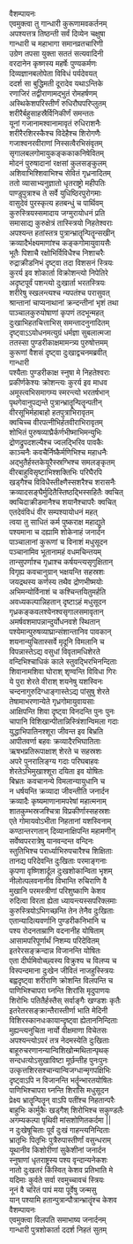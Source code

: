 वैशम्पायनः  
एवमुक्त्वा तु गान्धारी कुरूणामवकर्तनम्  
अपश्यत्तत्र तिष्ठन्ती सर्वं दिव्येन चक्षुषा  
गान्धारी च महाभागा समानव्रतचारिणी  
उग्रेण तपसा युक्ता सततं सत्यवादिनी  
वरदानेन कृष्णस्य महर्षेः पुण्यकर्मणः  
दिव्यज्ञानबलोपेता विविधं पर्यदेवयत्  
ददर्श सा बुद्धिमती दूरादेव यथाऽन्तिके  
रणाजिरं तद्वीराणामद्भुतं रोमहर्षणम्  
अस्थिकेशपरिस्तीर्णं रुधिरौघपरिप्लुतम्  
शरीरैर्बहुसाहस्रैर्विनिकीर्णं समन्ततः  
यूनां गजानामश्वानामावृतं रुधिराशनैः  
शरीरैरशिरस्कैश्च विदेहैश्च शिरोगणैः  
गजाश्वनरवीराणां निस्सत्वैरभिसंवृतम्  
सृगालबलगोमायुकङ्ककाकनिषेवितम्  
मोदनं पुरुषादानां रक्षसां कुलसङ्कुलम्  
अशिवाभिश्शिवाभिश्च सेवितं गृध्रनादितम्  
ततो व्यासाभ्यनुज्ञातो धृतराष्ट्रो महीपतिः  
पाण्डुपुत्राश्च ते सर्वे युधिष्ठिरपुरोगमाः  
वासुदेवं पुरस्कृत्य हतबन्धुं च पार्थिवम्  
कुरुस्त्रियस्समादाय जग्मुरायोधनं प्रति  
समासाद्य कुरुक्षेत्रं तास्स्त्रियो निहतेश्वराः  
अपश्यन्त हतांस्तत्र पुत्रान्भ्रातॄन्पितॄन्सखीन्  
क्रव्यादैर्भक्ष्यमाणांश्च कङ्कगोमायुवायसैः  
भूतैः पिशाचै रक्षोभिर्विविधैश्च निशाचरैः  
रुद्राक्रीडनिभं दृष्ट्वा तदा विशसनं स्त्रियः  
कुरर्य इव शोकार्ता विक्रोशन्त्यो निपेतिरे  
अदृष्टपूर्वं पशन्त्यो दुःखार्ता भरतस्त्रियः  
शरीरेषु स्खलन्त्यश्च न्यपतंश्च परासुवत्  
श्रान्तानां चाप्यनाथानां क्रन्दन्तीनां भृशं तथा  
पाञ्चालकुरुयोषाणां कृपणं तदभून्महत्  
दुःखाभिहतचित्ताभिस् समन्तादनुनादितम्  
दृष्ट्वाऽऽयोधनमत्युग्रं धर्मज्ञा सुबलात्मजा  
ततस्सा पुण्डरीकाक्षमामन्त्र्य पुरुषोत्तमम्  
कुरूणां वैशसं दृष्ट्वा दुःखाद्वचनमब्रवीत्  
गान्धारी  
पश्यैताः पुण्डरीकाक्ष स्नुषा मे निहतेश्वराः  
प्रकीर्णकेश्यः क्रोशन्त्यः कुरर्य इव माधव  
अमूस्त्वभिसमागम्य स्मरन्त्यो भरतर्षभान्  
पृथगेवानुपद्यन्ते पुत्रान्भ्रातॄन्पितॄन्पतीन्  
वीरसूभिर्महाबाहो हतपुत्राभिरावृतम्  
क्वचिच्च वीरपत्नीभिर्हतवीराभिरावृतम्  
शोभितं पुरुषव्याघ्रैर्कर्णभीष्माभिमन्युभिः  
द्रोणद्रुपदशल्यैश्च ज्वलद्भिरिव पावकैः  
काञ्चनैः कवचैर्निष्कैर्मणिभिश्च महाधनैः  
अद्भुतैर्हस्तकेयूरैस्स्रग्भिश्च समलङ्कृतम्  
वीरबाहुविसृष्टाभिश्शक्तिभिः परिघैरपि  
खड्गैश्च विविधैस्तीक्ष्णैस्सशरैश्च शरासनैः  
क्रव्यादसङ्घैर्मुदितैस्तिष्ठद्भिस्सहितैः क्वचित्  
क्वचिदाक्रीडमानैश्च शयानैश्चापरैः क्वचित्  
एतदेवंविधं वीर सम्पश्यायोधनं महत्  
त्वया तु साधितं कर्म पुष्कराक्ष महाद्युते  
पश्यमाना च दह्यामि शोकेनाहं जनार्दन  
पाञ्चालानां कुरूणां च विनाशं मधुसूदन  
पञ्चानामिव भूतानामहं वधमचिन्तयम्  
तान्सुपर्णाश्च गृध्राश्च कर्षयन्त्यसृगुक्षितान्  
विगृह्य कवचानुग्रान् भक्षयन्ति सहस्रशः  
जयद्रथस्य कर्णस्य तथैव द्रोणभीष्मयोः  
अभिमन्योर्विनाशं च कश्चिन्तयितुमर्हति  
अवध्यकल्पान्निहतान् दृष्टाऽहं मधुसूदन  
गृध्रकङ्कवलश्येनश्वसृगालसमावृतान्  
अमर्षवशमापन्नान्दुर्योधनवशे स्थितान्  
पश्येमान्पुरुषव्याघ्रान्संशान्तानिव पावकान्  
शयनान्युचितास्सर्वे मृदूनि विमलानि च  
विपन्नास्तेऽद्य वसुधां विवृतामधिशेरते  
वन्दिभिश्चाधिकं काले स्तुवद्भिरभिनन्दिताः  
शिवानामशिवा घोराश् शृण्वन्ति विविधा गिरः  
ये पुरा शेरते वीराश् शयनेषु यशस्विनः  
चन्दनागुरुदिग्धाङ्गास्तेऽद्य पांसुषु शेरते  
तेषामाभरणान्येते गृध्रगोमायुवायसाः  
आक्षिपन्ति शिवा दृष्ट्वा विनदन्ति पुनः पुनः  
चापानि विशिखान्पीतान्निस्त्रिंशान्विमला गदाः  
युद्धाभिपातिनश्शूरा जीवन्त इव बिभ्रति  
आपीतवर्णा बहवः क्रव्यादैरभिघातिताः  
ऋषभप्रतिरूपाक्षाश् शेरते च सहस्रशः  
अपरे पुनरालिङ्ग्य गदाः परिघबाहवः  
शेरतेऽभिमुखाश्शूरा दयिता इव योषितः  
बिभ्रतः कवचानन्ये विमलान्यायुधानि च  
न धर्षयन्ति क्रव्यादा जीवन्तीति जनार्दन  
क्रव्यादैः कृष्यमाणानामपरेषां महात्मनाम्  
शातकुम्भस्रजश्चित्रा विप्रकीर्णास्सहस्रशः  
एते गोमायवोऽभीता निहतानां यशस्विनाम्  
कण्ठान्तरगतान् दिव्यानाक्षिपन्ति महामणीन्  
सर्वेष्वपररात्रेषु यानवन्दन्त वन्दिनः  
स्तुतिभिश्च परार्ध्याभिरुपचारैश्च शिक्षिताः  
तानद्य परिदेवन्ति दुःखिताः परमाङ्गनाः  
कृपणा वृष्णिशार्दूल दुःखशोकान्विता भृशम्  
नीलोत्पलवनानीव विभान्ति रुचिराणि वै  
मुखानि परमस्त्रीणां परिशुष्काणि केशव  
रुदित्वा विरता ह्येता ध्यायन्त्यस्सपरिक्लमाः  
कुरुस्त्रियोऽभिगच्छन्ति तेन तेनैव दुःखिताः  
एतान्यादित्यवर्णानि पुण्डरीकनिभानि च  
पश्य रोदनताम्राणि वदनानीह योषिताम्  
आसामपरिपूर्णार्थं निशम्य परिदेवितम्  
इतरेरसङ्क्रन्दान्न विजानन्ति योषितः  
एता दीर्घमिवोच्छ्वस्य विक्रुश्य च विलप्य च  
विस्पन्दमाना दुःखेन जीवितं नाजहुस्स्त्रियः  
बह्वदृष्ट्वा शरीराणि क्रोशन्ति विलपन्ति च  
पाणिभिश्चापरा घ्नन्ति शिरांसि मृदुपाणयः  
शिरोभिः पतितैर्हस्तैस् सर्वाङ्गैः खण्डशः कृतैः  
इतरेतरसङ्क्रान्तैरास्तीर्णा भाति मेदिनी  
विशिरस्कानधःकायान्दृष्ट्वा ह्येताननिन्दिताः  
मुह्यन्त्यनुचिता नार्यो वीक्षमाणा विचेतसः  
अपश्यन्त्योऽपरं तत्र नेदमस्येति दुःखिताः  
बाहूरुचरणानन्यान्विशिखोन्मथितान्पृथक्  
सन्दधत्योऽसुखाविष्टा मूर्छन्तीह पुनःपुनः  
उत्कृत्तशिरसश्चान्यान्विजग्धान्मृगपक्षिभिः  
दृष्ट्वाऽपि न विजानन्ति भर्तॄन्भारतयोषितः  
पाणिभिश्चापरा घ्नन्ति शिरांसि मधुसूदन  
प्रेक्ष्य भ्रातॄन्पितॄन् वाऽपि पतींश्च निहतान्परैः  
बाहुभिः कार्मुकैः खड्गैश् शिरोभिश्च सकुण्डलैः  
अगम्यकल्पा पृथिवी मांसशोणितकर्दमा ||  
न दुःखेषूचिताः पूर्वं दुःखं गाहन्त्यनिन्दिताः  
भ्रातृभिः पितृभिः पुत्रैरुपास्तीर्णां वसुन्धराम्  
यूथानीव किशोरीणां सुकेशीनां जनार्दन  
स्नुषाणां धृतराष्ट्रस्य पश्य वृन्दान्यनेकशः  
नातो दुःखतरं किंस्वित् केशव प्रतिभाति मे  
यदिमाः कुर्वते सर्वा रवमुच्चावचं स्त्रियः  
नूनं वै चरितं पापं मया पूर्वेषु जन्मसु  
यान् पश्यामि हतान्पुत्रान्पौत्रान्भ्रातॄंश्च केशव  
वैशम्पायनः  
एवमुक्त्वा विलपति समाभाष्य जनार्दनम्  
गान्धारी पुत्रशोकार्ता ददर्श निहतं सुतम्  
